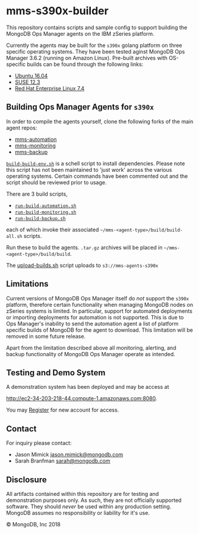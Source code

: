 mms-s390x-builder
=================

This repository contains scripts and sample config to support 
building the MongoDB Ops Manager agents on the IBM zSeries platform.

Currently the agents may be built for the ``s390x`` 
golang platform on three specific operating systems. They 
have been tested aginst MongoDB Ops Manager 3.6.2 
(running on Amazon Linux). Pre-built archives with 
OS-specific builds can be found
through the following links:

* [Ubuntu 16.04](https://s3.console.aws.amazon.com/s3/buckets/mms-agents-s390x/ubuntu/)
* [SUSE 12.3](https://s3.console.aws.amazon.com/s3/buckets/mms-agents-s390x/suse/)
* [Red Hat Enterprise Linux 7.4](https://s3.console.aws.amazon.com/s3/buckets/mms-agents-s390x/redhat/)

Building Ops Manager Agents for ``s390x``
-----------------------------------------

In order to compile the agents yourself, clone the following forks
of the main agent repos:
* [mms-automation](https://github.com/jasonmimick/mms-automation)
* [mms-monitoring](https://github.com/jasonmimick/mms-monitoring)
* [mms-backup](https://github.com/jasonmimick/mms-backup)

[``build-build-env.sh``](build-build-env.sh) is a schell script to install
dependencies. Please note this script has not been maintained to 'just work'
across the various operating systems. Certain commands have been commented
out and the script should be reviewed prior to usage.

There are 3 build scripts, 
*  [``run-build-automation.sh``](run-build-automation.sh)
*  [``run-build-monitoring.sh``](run-build-monitoring.sh)
*  [``run-build-backup.sh``](run-build-backup.sh)

each of which invoke their associated ``~/mms-<agent-type>/build/build-all.sh``
scripts.

Run these to build the agents. ``.tar.gz`` archives will be placed in
``~/mms-<agent-type>/build/build``.

The [upload-builds.sh](upload-builds.sh) script uploads to `s3://mms-agents-s390x`

Limitations
-----------
Current versions of MongoDB Ops Manager itself do _not_ support
the `s390x` platform, therefore certain functionality when managing
MongoDB nodes on zSeries systems is limited. In particular, support
for automated deployments or importing deployments for automation
is not supported. This is due to Ops Manager's inability to send the
automation agent a list of platform specific builds of MongoDB for the
agent to download. This limitation will be removed in some future release.

Apart from the limitation described above all monitoring, alerting, and
backup functionality of MongoDB Ops Manager operate as intended.

Testing and Demo System
-----------------------

A demonstration system has been deployed and may be access at

<a href="http://ec2-34-203-218-44.compute-1.amazonaws.com:8080" target="_blank">http://ec2-34-203-218-44.compute-1.amazonaws.com:8080</a>.

You may [Register](http://ec2-34-203-218-44.compute-1.amazonaws.com:8080/user#/ops/register/accountProfile) for new account for access.

Contact
-------

For inquiry please contact:
* Jason Mimick <jason.mimick@mongodb.com>
* Sarah Branfman <sarah@mongodb.com>

Disclosure
----------

All artifacts contained within this repository are for 
testing and demonstration purposes only. As such, they are not
officially supported software. They should _never_ be used within any
production setting. MongoDB assumes no responsibility or liability for 
it's use.
 
&copy; MongoDB, Inc 2018

